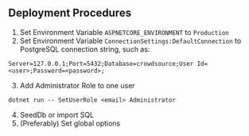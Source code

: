 ## Deployment Procedures

1. Set Environment Variable `ASPNETCORE_ENVIRONMENT` to `Production`
2. Set Environment Variable `ConnectionSettings:DefaultConnection` to PostgreSQL connection string, such as:
```
Server=127.0.0.1;Port=5432;Database=crowdsource;User Id=<user>;Password=<password>;
```
3. Add Administrator Role to one user
```
dotnet run -- SetUserRole <email> Administrator
```
4. SeedDb or import SQL
5. (Preferably) Set global options